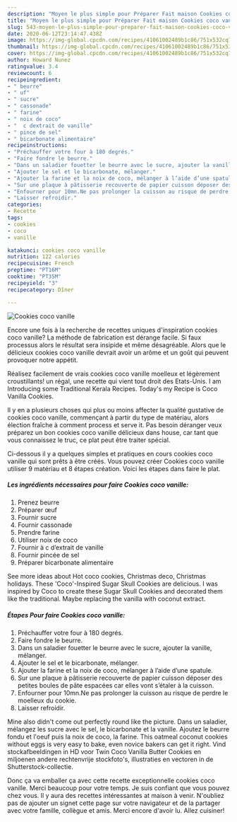 ```yaml
---
description: "Moyen le plus simple pour Préparer Fait maison Cookies coco vanille"
title: "Moyen le plus simple pour Préparer Fait maison Cookies coco vanille"
slug: 543-moyen-le-plus-simple-pour-preparer-fait-maison-cookies-coco-vanille
date: 2020-06-12T23:14:47.438Z
image: https://img-global.cpcdn.com/recipes/41061002489b1c86/751x532cq70/cookies-coco-vanille-photo-principale-de-la-recette.jpg
thumbnail: https://img-global.cpcdn.com/recipes/41061002489b1c86/751x532cq70/cookies-coco-vanille-photo-principale-de-la-recette.jpg
cover: https://img-global.cpcdn.com/recipes/41061002489b1c86/751x532cq70/cookies-coco-vanille-photo-principale-de-la-recette.jpg
author: Howard Nunez
ratingvalue: 3.4
reviewcount: 6
recipeingredient:
- " beurre"
- " uf"
- " sucre"
- " cassonade"
- " farine"
- " noix de coco"
- "  c dextrait de vanille"
- " pince de sel"
- " bicarbonate alimentaire"
recipeinstructions:
- "Préchauffer votre four à 180 degrés."
- "Faire fondre le beurre."
- "Dans un saladier fouetter le beurre avec le sucre, ajouter la vanille, mélanger."
- "Ajouter le sel et le bicarbonate, mélanger."
- "Ajouter la farine et la noix de coco, mélanger à l’aide d’une spatule."
- "Sur une plaque à pâtisserie recouverte de papier cuisson déposer des petites boules de pâte espacées car elles vont s’étaler à la cuisson."
- "Enfourner pour 10mn.Ne pas prolonger la cuisson au risque de perdre le moelleux du cookie."
- "Laisser refroidir."
categories:
- Recette
tags:
- cookies
- coco
- vanille

katakunci: cookies coco vanille 
nutrition: 122 calories
recipecuisine: French
preptime: "PT16M"
cooktime: "PT35M"
recipeyield: "3"
recipecategory: Dîner

---
```



![Cookies coco vanille](https://img-global.cpcdn.com/recipes/41061002489b1c86/751x532cq70/cookies-coco-vanille-photo-principale-de-la-recette.jpg)

Encore une fois à la recherche de recettes uniques d'inspiration cookies coco vanille? La méthode de fabrication est dérange facile. Si faux processus alors le résultat sera insipide et même désagréable. Alors que le délicieux cookies coco vanille devrait avoir un arôme et un goût qui peuvent provoquer notre appétit.

Réalisez facilement de vrais cookies coco vanille moelleux et légèrement croustillants! un régal, une recette qui vient tout droit des Etats-Unis. I am Introducing some Traditional Kerala Recipes. Today&#39;s my Recipe is Coco Vanilla Cookies.

Il y en a plusieurs choses qui plus ou moins affecter la qualité gustative de cookies coco vanille, commençant à partir du type de matériau, alors élection fraîche à comment process et serve it. Pas besoin déranger veux préparez un bon cookies coco vanille délicieux dans house, car tant que vous connaissez le truc, ce plat peut être traiter spécial.


Ci-dessous il y a quelques simples et pratiques en cours cookies coco vanille qui sont prêts à être créés. Vous pouvez créer Cookies coco vanille utiliser 9 matériau et 8 étapes création. Voici les étapes dans faire le plat.

<!--inarticleads1-->

##### Les ingrédients nécessaires pour faire Cookies coco vanille:

1. Prenez  beurre
1. Préparer  œuf
1. Fournir  sucre
1. Fournir  cassonade
1. Prendre  farine
1. Utiliser  noix de coco
1. Fournir  à c d’extrait de vanille
1. Fournir  pincée de sel
1. Préparer  bicarbonate alimentaire


See more ideas about Hot coco cookies, Christmas deco, Christmas holidays. These &#39;Coco&#39;-Inspired Sugar Skull Cookies are delicious. I was inspired by Coco to create these Sugar Skull Cookies and decorated them like the traditional. Maybe replacing the vanilla with coconut extract. 

<!--inarticleads2-->

##### Étapes Pour faire Cookies coco vanille:

1. Préchauffer votre four à 180 degrés.
1. Faire fondre le beurre.
1. Dans un saladier fouetter le beurre avec le sucre, ajouter la vanille, mélanger.
1. Ajouter le sel et le bicarbonate, mélanger.
1. Ajouter la farine et la noix de coco, mélanger à l’aide d’une spatule.
1. Sur une plaque à pâtisserie recouverte de papier cuisson déposer des petites boules de pâte espacées car elles vont s’étaler à la cuisson.
1. Enfourner pour 10mn.Ne pas prolonger la cuisson au risque de perdre le moelleux du cookie.
1. Laisser refroidir.


Mine also didn&#39;t come out perfectly round like the picture. Dans un saladier, mélangez les sucre avec le sel, le bicarbonate et la vanille. Ajoutez le beurre fondu et l&#39;oeuf puis la noix de coco, la farine. This oatmeal coconut cookies without eggs is very easy to bake, even novice bakers can get it right. Vind stockafbeeldingen in HD voor Twin Coco Vanilla Butter Cookies en miljoenen andere rechtenvrije stockfoto&#39;s, illustraties en vectoren in de Shutterstock-collectie. 


Donc ça va emballer ça avec cette recette exceptionnelle cookies coco vanille. Merci beaucoup pour votre temps. Je suis confiant que vous pouvez chez vous. Il y aura des recettes  intéressantes at maison à venir. N'oubliez pas de ajouter un signet cette page sur votre navigateur et de la partager avec votre famille, collègue et amis. Merci encore d'avoir lu. Allez cuisiner!
